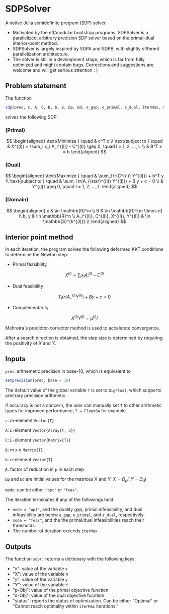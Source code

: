 # SDPSolver
A native Julia semidefinite program (SDP) solver.
- Motivated by the eft/modular bootstrap programs, SDPSolver is a parallelized, arbitrary precision SDP solver based on the primal-dual interior-point method. 
- SDPSolver is largely inspired by SDPA and SDPB, with slightly different parallelization architecture.
- The solver is still in a development stage, which is far from fully optimized and might contain bugs. Corrections and suggestions are welcome and will get serious attention : )

## Problem statement
The function
```julia
sdp(prec, c, A, C, B, b, β, Ωp, Ωd, ϵ_gap, ϵ_primal, ϵ_dual, iterMax, mode)
```

solves the following SDP:

### (Primal)
$$
    \begin{aligned}
        \text{Minimize } \quad & c^T x \\
        \text{subject to } \quad & X^{(l)} = \sum_i x_i A_i^{(l)} - C^{(l)} \geq 0, \quad l = 1, 2, ..., L \\
        & B^T x = b 
    \end{aligned}
$$

### (Dual)
$$
    \begin{aligned}
        \text{Maximize } \quad & \sum_l tr(C^{(l)} Y^{(l)}) + b^T y \\
        \text{subject to } \quad & \sum_l tr(A_{\star}^{(l)} Y^{(l)}) + B y + c = 0 \\
        & Y^{(l)} \geq 0, \quad l = 1, 2, ..., L
    \end{aligned}
$$

### (Domain)
$$
    \begin{aligned}
        x & \in \mathbb{R}^m \\
        B & \in \mathbb{R}^{m \times n} \\
        b, y & \in \mathbb{R}^n \\
        A_i^{(l)}, C^{(l)}, X^{(l)}, Y^{(l)} & \in \mathbb{S}^{k^{(l)}} \\
    \end{aligned}
$$
    
## Interior point method
In each iteration, the program solves the following deformed KKT conditions to determine the Newton step:
- Primal feasibility

$$ X^{(l)} = \sum_i x_i A_i^{(l)} - C^{(l)} $$

- Dual feasibility

$$ \sum_l tr(A_{\star}^{(l)} Y^{(l)}) + B y + c = 0 $$

- Complementarity

$$ X^{(l)} Y^{(l)} = \mu^{(l)} I $$

Mehrotra's predictor-corrector method is used to accelerate convergence. 

After a search direction is obtained, the step size is determined by requiring the positivity of $X$ and $Y$.

## Inputs

`prec`: arithemetic precision in base-10, which is equivalent to
```julia
setprecision(prec, base = 10)
```
The default value of the global variable `T` is set to `BigFloat`, which supports arbitrary precision arithmetic. 

If accuracy is not a concern, the user can manually set `T` to other arithmetic types for improved performance, `T = Float64` for example.

`c`: $m$-element `Vector{T}`

`A`: $L$-element `Vector{Array{T, 3}}`

`C`: $L$-element `Vector{Matrix{T}}`

`B`: $m$ x $n$ `Matrix{T}`

`b`: $n$-element `Vector{T}`

`β`: factor of reduction in μ in each step

`Ωp` and `Ωd` are initial values for the matrices X and Y: $X = Ω_p I, Y = Ω_d I$

`mode`: can be either ```"opt"``` or ```"feas"```.

The iteration terminates if any of the followings hold
- `mode = "opt"`, and the duality gap, primal infeasibility, and dual infeasibility are below `ϵ_gap`, `ϵ_primal`, and `ϵ_dual`, respectively.
- `mode = "feas"`, and the the primal/dual infeasibilities reach their thresholds.
- The number of iteration exceeds `iterMax`.


## Outputs
The function `sdp()` returns a dictionary with the following keys:
- "x": value of the variable `x`
- "X": value of the variable `X`
- "y": value of the variable `y`
- "Y": value of the variable `Y`
- "p-Obj": value of the primal objective function
- "d-Obj": value of the dual objective fucntion
- "status": reports the status of optimization. Can be either "Optimal" or "Cannot reach optimality within `iterMax` iterations."
